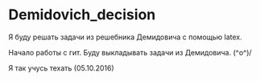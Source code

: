 # Demidovich_decision

Я буду решать задачи из решебника Демидовича с помощью latex.

Начало работы с гит.
Буду выкладывать задачи из Демидовича.
\(^o^)/

Я так учусь техать (05.10.2016)
